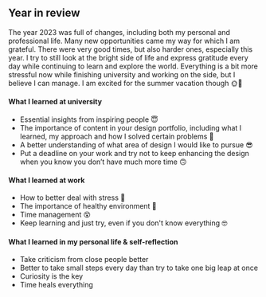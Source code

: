 ## Year in review 

The year 2023 was full of changes, including both my personal and professional life. Many new opportunities came my way for which I am grateful. There were very good times, but also harder ones, especially this year. I try to still look at the bright side of life and express gratitude every day while continuing to learn and explore the world. Everything is a bit more stressful now while finishing university and working on the side, but I believe I can manage. I am excited for the summer vacation though 🌞🌊


#### What I learned at university
- Essential insights from inspiring people 😇
- The importance of content in your design portfolio, including what I learned, my approach and how I solved certain problems 🤔
- A better understanding of what area of design I would like to pursue 😎
- Put a deadline on your work and try not to keep enhancing the design when you know you don’t have much more time 🙃


#### What I learned at work
- How to better deal with stress 🥹
- The importance of healthy environment 🙏
- Time management 😵
- Keep learning and just try, even if you don't know everything 🤓


#### What I learned in my personal life & self-reflection
- Take criticism from close people better
- Better to take small steps every day than try to take one big leap at once
- Curiosity is the key
- Time heals everything
